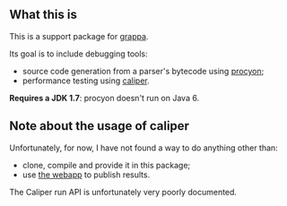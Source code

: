 ## What this is

This is a support package for [grappa](https://github.com/parboiled1/grappa).

Its goal is to include debugging tools:

* source code generation from a parser's bytecode using
  [procyon](https://bitbucket.org/mstrobel/procyon/);
* performance testing using [caliper](https://code.google.com/p/caliper/).

**Requires a JDK 1.7**: procyon doesn't run on Java 6.

## Note about the usage of caliper

Unfortunately, for now, I have not found a way to do anything other than:

* clone, compile and provide it in this package;
* use [the webapp](https://microbenchmarks.appspot.com) to publish results.

The Caliper run API is unfortunately very poorly documented.

